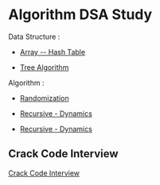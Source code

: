 # Algorithm DSA Study

Data Structure :
- [Array -- Hash Table](https://github.com/chiyanglin-AStar/Algo_study/blob/main/tree_algo.md)

- [Tree Algorithm](https://github.com/chiyanglin-AStar/Algo_study/blob/main/tree_algo.md)

Algorithm :

- [Randomization](https://github.com/chiyanglin-AStar/Algo_study/blob/main/tree_algo.md)

- [Recursive - Dynamics](https://github.com/chiyanglin-AStar/Algo_study/blob/main/tree_algo.md)

- [Recursive - Dynamics](https://github.com/chiyanglin-AStar/Algo_study/blob/main/tree_algo.md)

## Crack Code Interview

[Crack Code Interview](https://github.com/chiyanglin-AStar/Algo_study/blob/main/Crack_Code_Interview.md)
